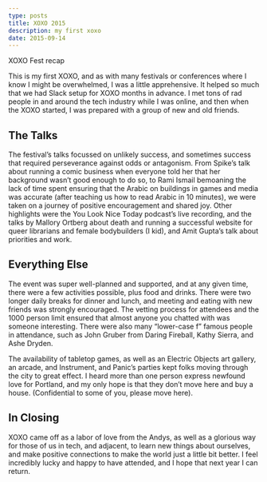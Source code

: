 ```yaml
---
type: posts
title: XOXO 2015
description: my first xoxo
date: 2015-09-14
---
```


XOXO Fest recap

This is my first XOXO, and as with many festivals or conferences where I know I might be overwhelmed, I was a little apprehensive. It helped so much that we had Slack setup for XOXO months in advance. I met tons of rad people in and around the tech industry while I was online, and then when the XOXO started, I was prepared with a group of new and old friends.

## The Talks

The festival’s talks focussed on unlikely success, and sometimes success that required perseverance against odds or antagonism. From Spike’s talk about running a comic business when everyone told her that her background wasn’t good enough to do so, to Rami Ismail bemoaning the lack of time spent ensuring that the Arabic on buildings in games and media was accurate (after teaching us how to read Arabic in 10 minutes), we were taken on a journey of positive encouragement and shared joy. Other highlights were the You Look Nice Today podcast’s live recording, and the talks by Mallory Ortberg about death and running a successful website for queer librarians and female bodybuilders (I kid), and Amit Gupta’s talk about priorities and work.

## Everything Else

The event was super well-planned and supported, and at any given time, there were a few activities possible, plus food and drinks. There were two longer daily breaks for dinner and lunch, and meeting and eating with new friends was strongly encouraged. The vetting process for attendees and the 1000 person limit ensured that almost anyone you chatted with was someone interesting. There were also many “lower-case f” famous people in attendance, such as John Gruber from Daring Fireball, Kathy Sierra, and Ashe Dryden.

The availability of tabletop games, as well as an Electric Objects art gallery, an arcade, and Instrument, and Panic’s parties kept folks moving through the city to great effect. I heard more than one person express newfound love for Portland, and my only hope is that they don’t move here and buy a house. (Confidential to some of you, please move here).

## In Closing

XOXO came off as a labor of love from the Andys, as well as a glorious way for those of us in tech, and adjacent, to learn new things about ourselves, and make positive connections to make the world just a little bit better. I feel incredibly lucky and happy to have attended, and I hope that next year I can return.
